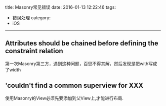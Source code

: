 title: Masonry常见错误
date: 2016-01-13 12:22:46
tags:
- 错误处理
category:
- iOS
---

##  Attributes should be chained before defining the constraint relation
第一次Masonry第三方，遇到这种问题，百思不得其解，然后发现是把with写成了width 
##  'couldn't find a common superview for XXX
使用Masonry的View必须先要添加到父View上,才能进行布局.

